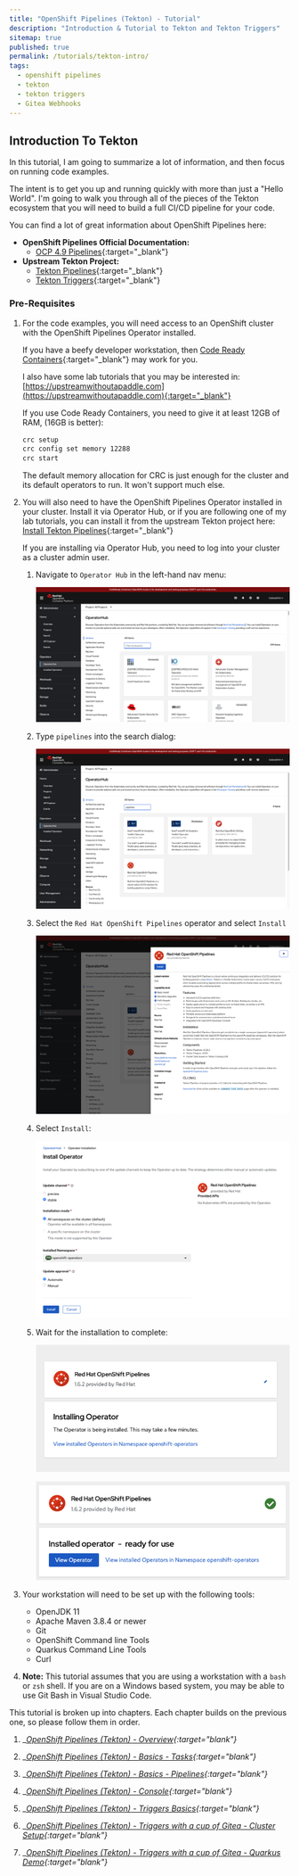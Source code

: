 ```yaml
---
title: "OpenShift Pipelines (Tekton) - Tutorial"
description: "Introduction & Tutorial to Tekton and Tekton Triggers"
sitemap: true
published: true
permalink: /tutorials/tekton-intro/
tags:
  - openshift pipelines
  - tekton
  - tekton triggers
  - Gitea Webhooks
---
```

## Introduction To Tekton

In this tutorial, I am going to summarize a lot of information, and then focus on running code examples.

The intent is to get you up and running quickly with more than just a "Hello World".  I'm going to walk you through all of the pieces of the Tekton ecosystem that you will need to build a full CI/CD pipeline for your code.

You can find a lot of great information about OpenShift Pipelines here:

* __OpenShift Pipelines Official Documentation:__
  * [OCP 4.9 Pipelines](https://access.redhat.com/documentation/en-us/openshift_container_platform/4.9/html/cicd/pipelines){:target="_blank"}
* __Upstream Tekton Project:__
  * [Tekton Pipelines](https://github.com/tektoncd/pipeline){:target="_blank"}
  * [Tekton Triggers](https://github.com/tektoncd/triggers){:target="_blank"}

### Pre-Requisites

1. For the code examples, you will need access to an OpenShift cluster with the OpenShift Pipelines Operator installed.

   If you have a beefy developer workstation, then [Code Ready Containers](https://cloud.redhat.com/openshift/create/local){:target="_blank"} may work for you.

   I also have some lab tutorials that you may be interested in: [https://upstreamwithoutapaddle.com](https://upstreamwithoutapaddle.com){:target="_blank"}

   If you use Code Ready Containers, you need to give it at least 12GB of RAM, (16GB is better):

   ```bash
   crc setup
   crc config set memory 12288
   crc start
   ```

   The default memory allocation for CRC is just enough for the cluster and its default operators to run.  It won't support much else.

1. You will also need to have the OpenShift Pipelines Operator installed in your cluster.  Install it via Operator Hub, or if you are following one of my lab tutorials, you can install it from the upstream Tekton project here: [Install Tekton Pipelines](/home-lab/tekton-install/){:target="_blank"}

   If you are installing via Operator Hub, you need to log into your cluster as a cluster admin user.

   1. Navigate to `Operator Hub` in the left-hand nav menu:

      ![Operator](/_pages/tutorials/tekton/images/Operator-Hub.png)

   1. Type `pipelines` into the search dialog:

      ![Operator](/_pages/tutorials/tekton/images/Operator-Hub-Search.png)

   1. Select the `Red Hat OpenShift Pipelines` operator and select `Install`

       ![Operator](/_pages/tutorials/tekton/images/Operator-Hub-Pipelines.png)

   1. Select `Install`:

       ![Operator](/_pages/tutorials/tekton/images/Operator-Hub-Install-Pipelines.png)

   1. Wait for the installation to complete:

       ![Operator](/_pages/tutorials/tekton/images/Operator-Hub-Installing.png)

       ![Operator](/_pages/tutorials/tekton/images/Operator-Hub-Installed.png)

1. Your workstation will need to be set up with the following tools:

   * OpenJDK 11
   * Apache Maven 3.8.4 or newer
   * Git
   * OpenShift Command line Tools
   * Quarkus Command Line Tools
   * Curl

1. __Note:__ This tutorial assumes that you are using a workstation with a `bash` or `zsh` shell.  If you are on a Windows based system, you may be able to use Git Bash in Visual Studio Code.

This tutorial is broken up into chapters.  Each chapter builds on the previous one, so please follow them in order.

1. __[OpenShift Pipelines (Tekton) - Overview](/tutorials/tekton-overview/){:target="_blank"}__

1. __[OpenShift Pipelines (Tekton) - Basics - Tasks](/tutorials/tekton-basics-tasks/){:target="_blank"}__

1. __[OpenShift Pipelines (Tekton) - Basics - Pipelines](/tutorials/tekton-basics-pipelines/){:target="_blank"}__

1. __[OpenShift Pipelines (Tekton) - Console](/tutorials/openshift-pipelines-console/){:target="_blank"}__

1. __[OpenShift Pipelines (Tekton) - Triggers Basics](/tutorials/tekton-triggers-basics/){:target="_blank"}__

1. __[OpenShift Pipelines (Tekton) - Triggers with a cup of Gitea - Cluster Setup](/tutorials/tekton-triggers-gitea-setup/){:target="_blank"}__

1. __[OpenShift Pipelines (Tekton) - Triggers with a cup of Gitea - Quarkus Demo](/tutorials/tekton-triggers-gitea-demo/){:target="_blank"}__
